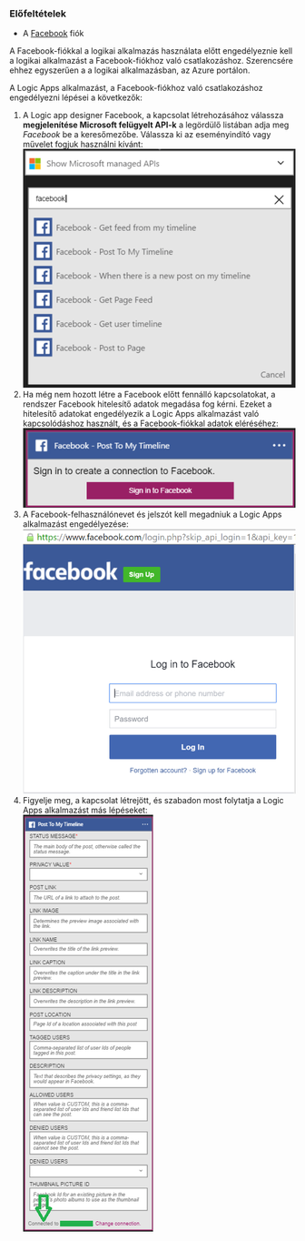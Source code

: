 ### <a name="prerequisites"></a>Előfeltételek
* A [Facebook](https://www.facebook.com/) fiók 

A Facebook-fiókkal a logikai alkalmazás használata előtt engedélyeznie kell a logikai alkalmazást a Facebook-fiókhoz való csatlakozáshoz. Szerencsére ehhez egyszerűen a a logikai alkalmazásban, az Azure portálon. 

A Logic Apps alkalmazást, a Facebook-fiókhoz való csatlakozáshoz engedélyezni lépései a következők:

1. A Logic app designer Facebook, a kapcsolat létrehozásához válassza **megjelenítése Microsoft felügyelt API-k** a legördülő listában adja meg *Facebook* be a keresőmezőbe. Válassza ki az eseményindító vagy művelet fogjuk használni kívánt:  
   ![1. lépés Facebook-on](./media/connectors-create-api-facebook/facebook-1.png)
2. Ha még nem hozott létre a Facebook előtt fennálló kapcsolatokat, a rendszer Facebook hitelesítő adatok megadása fog kérni. Ezeket a hitelesítő adatokat engedélyezik a Logic Apps alkalmazást való kapcsolódáshoz használt, és a Facebook-fiókkal adatok eléréséhez:  
   ![2. lépés Facebook-on](./media/connectors-create-api-facebook/facebook-2.png)
3. A Facebook-felhasználónevet és jelszót kell megadniuk a Logic Apps alkalmazást engedélyezése:  
   ![3. lépés Facebook-on](./media/connectors-create-api-facebook/facebook-3.png)   
4. Figyelje meg, a kapcsolat létrejött, és szabadon most folytatja a Logic Apps alkalmazást más lépéseket:  
   ![4. lépés Facebook-on](./media/connectors-create-api-facebook/facebook-4.png)   

